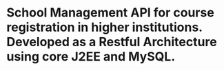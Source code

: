# School Management API for course registration in higher institutions. Developed as a Restful Architecture using core J2EE and MySQL.
